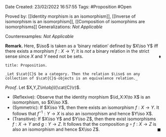 <br />
<br />

Date Created: 23/02/2022 16:57:55
Tags: #Proposition #Open 

Proved by: [[Identity morphism is an isomorphism]], [[Inverse of isomorphism is an isomorphism]], [[Composition of isomorphims are isomorphisms]]
Generalizations: _Not Applicable_

Counterexamples: _Not Applicable_

**Remark.** Here, $\iso$ is taken as a $\textrm{`}$binary relation$\textrm{'}$ defined by $X\iso Y$ iff there exists a morphism $f:X\to Y$; it is _not_ a binary relation in the strict sense since $X$ and $Y$ need not be sets.<span style="float:right;">$\blacklozenge$</span>

``` ad-Proposition
title: Proposition.

_Let $\cat{C}$ be a category. Then the relation $\iso$ on any collection of $\cat{C}$-objects is an equivalence relation._

```

_Proof_. Let $X,Y,Z\in\obj\l(\cat{C}\r)$.
* (Reflexive): Observe that the identity morphism $\id_X:X\to X$ is an isomorphism, so $X\iso X$.
* (Symmetric): If $X\iso Y$, then there exists an isomorphism $f:X\to Y$. It follows that $f^{-1}:Y\to X$ is also an isomorphism and hence $Y\iso X$.
* (Transitive): If $X\iso Y$ and $Y\iso Z$, then there exist isomorphisms $f:X\to Y$ and $g:Y\to Z$. It follows that the composition $g\circ f:X\to Z$ is also an isomorphism and hence $X\iso Z$.<span style="float:right;">$\blacksquare$</span>
